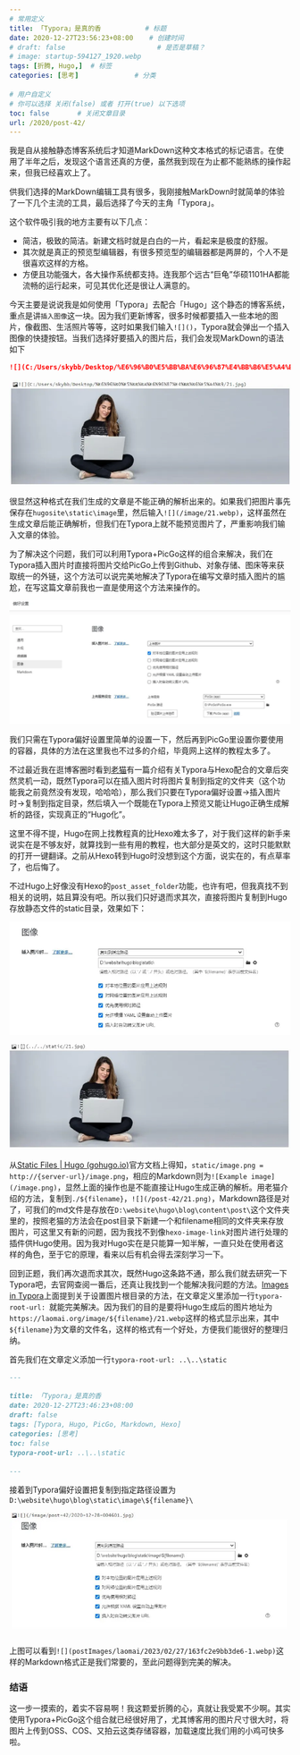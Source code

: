 ```yaml
---
# 常用定义
title: 「Typora」是真的香           # 标题
date: 2020-12-27T23:56:23+08:00    # 创建时间
# draft: false                       # 是否是草稿？
# image: startup-594127_1920.webp
tags: [折腾, Hugo,]  # 标签
categories: [思考]              # 分类

# 用户自定义
# 你可以选择 关闭(false) 或者 打开(true) 以下选项
toc: false       # 关闭文章目录
url: /2020/post-42/
---
```


我是自从接触静态博客系统后才知道MarkDown这种文本格式的标记语言。在使用了半年之后，发现这个语言还真的方便，虽然我到现在为止都不能熟练的操作起来，但我已经喜欢上了。

供我们选择的MarkDown编辑工具有很多，我刚接触MarkDown时就简单的体验了一下几个主流的工具，最后选择了今天的主角「Typora」。

这个软件吸引我的地方主要有以下几点：

- 简洁，极致的简洁。新建文档时就是白白的一片，看起来是极度的舒服。
- 其次就是真正的预览型编辑器，有很多预览型的编辑器都是两屏的，个人不是很喜欢这样的方格。
- 方便且功能强大，各大操作系统都支持。连我那个远古“巨龟”华硕1101HA都能流畅的运行起来，可见其优化还是很让人满意的。

今天主要是说说我是如何使用「Typora」去配合「Hugo」这个静态的博客系统，重点是讲`插入图像`这一块。因为我们更新博客，很多时候都要插入一些本地的图片，像截图、生活照片等等，这时如果我们输入`![]()`，Typora就会弹出一个插入图像的快捷按钮。当我们选择好要插入的图片后，我们会发现MarkDown的语法如下

```markdown
![](C:/Users/skybb/Desktop/%E6%96%B0%E5%BB%BA%E6%96%87%E4%BB%B6%E5%A4%B9/21.webp)
```

![](postImages/laomai/2023/02/27/163fc2e9b9235f-1.webp)

很显然这种格式在我们生成的文章是不能正确的解析出来的。如果我们把图片事先保存在`hugosite\static\image`里，然后输入`![](/image/21.webp)`，这样虽然在生成文章后能正确解析，但我们在Typora上就不能预览图片了，严重影响我们输入文章的体验。

为了解决这个问题，我们可以利用Typora+PicGo这样的组合来解决，我们在Typora插入图片时直接将图片交给PicGo上传到Github、对象存储、图床等来获取统一的外链，这个方法可以说完美地解决了Typora在编写文章时插入图片的尴尬，在写这篇文章前我也一直是使用这个方法来操作的。

![](postImages/laomai/2023/02/27/163fc2e9b9847f-1.webp)

我们只需在Typora偏好设置里简单的设置一下，然后再到PicGo里设置你要使用的容器，具体的方法在这里我也不过多的介绍，毕竟网上这样的教程太多了。

不过最近我在逛博客圈时看到[老猫](https://lmbk.net/p/hexo-image/)有一篇介绍有关Typora与Hexo配合的文章后突然灵机一动，既然Typora可以在插入图片时将图片复制到指定的文件夹（这个功能我之前竟然没有发现，哈哈哈），那么我们只要在Typora偏好设置->插入图片时->复制到指定目录，然后填入一个既能在Typora上预览又能让Hugo正确生成解析的路径，实现真正的“Hugo化”。

这里不得不提，Hugo在网上找教程真的比Hexo难太多了，对于我们这样的新手来说实在是不够友好，就算找到一些有用的教程，也大部分是英文的，这时只能默默的打开一键翻译。之前从Hexo转到Hugo时没想到这个方面，说实在的，有点草率了，也后悔了。

不过Hugo上好像没有Hexo的`post_asset_folder`功能，也许有吧，但我真找不到相关的说明，姑且算没有吧。所以我们只好退而求其次，直接将图片复制到Hugo存放静态文件的static目录，效果如下：

![](postImages/laomai/2023/02/27/163fc2e9b9f945-1.webp)

![](postImages/laomai/2023/02/27/163fc2e9ba753b-1.webp)

从[Static Files | Hugo (gohugo.io)](https://gohugo.io/content-management/static-files/)官方文档上得知，`static/image.png = http://{server-url}/image.png`，相应的Markdown则为`![Example image](/image.png)`，显然上面的操作也是不能直接让Hugo生成正确的解析。用老猫介绍的方法，复制到`./${filename}`，`![](/post-42/21.png)`，Markdown路径是对了，可我们的md文件是存放在`D:\website\hugo\blog\content\post\`这个文件夹里的，按照老猫的方法会在post目录下新建一个和filename相同的文件夹来存放图片，可这里又有新的问题，因为我找不到像`hexo-image-link`对图片进行处理的插件供Hugo使用。因为我对Hugo实在是只能算一知半解，一直只处在使用者这样的角色，至于它的原理，看来以后有机会得去深刻学习一下。

回到正题，我们再次退而求其次，既然Hugo这条路不通，那么我们就去研究一下Typora吧，去官网查阅一番后，还真让我找到一个能解决我问题的方法。[Images in Typora](https://support.typora.io/Images/#when-insert-images)上面提到关于设置图片根目录的方法，在文章定义里添加一行`typora-root-url: `就能完美解决。因为我们的目的是要将Hugo生成后的图片地址为`https://laomai.org/image/${filename}/21.webp`这样的格式显示出来，其中`${filename}`为文章的文件名，这样的格式有一个好处，方便我们能很好的整理归纳。

首先我们在文章定义添加一行`typora-root-url: ..\..\static`

```markdown
---

title: 「Typora」是真的香           
date: 2020-12-27T23:46:23+08:00    
draft: false                       
tags: [Typora, Hugo, PicGo, Markdown, Hexo]  
categories: [思考]              
toc: false       
typora-root-url: ..\..\static 

---
```

接着到Typora偏好设置把复制到指定路径设置为`D:\website\hugo\blog\static\image\${filename}\`

![](postImages/laomai/2023/02/27/163fc2e9badf98-1.webp)

上图可以看到`![](postImages/laomai/2023/02/27/163fc2e9bb3de6-1.webp)`这样的Markdown格式正是我们常要的，至此问题得到完美的解决。

### 结语

这一步一摸索的，着实不容易啊！我这颗爱折腾的心，真就让我受累不少啊。其实使用Typora+PicGo这个组合就已经很好用了，尤其博客用的图片尺寸很大时，将图片上传到OSS、COS、又拍云这类存储容器，加载速度比我们用的小鸡可快多啦。
